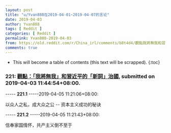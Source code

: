```yaml
---
layout: post
title: "u/Yvan888在2019-04-01~2019-04-07的言论"
date: 2019-04-03
author: Yvan888
tags: [ Reddit ]
categories: [ Reddit ]
permalink: Yvan888-2019-04-03
from: https://old.reddit.com/r/China_irl/comments/b8t4d4/觀點我將無我和習近平的新詞治國/
comments: true
---
```


* This will become a table of contents (this text will be scrapped).
{:toc}

### 221: [觀點：「我將無我」和習近平的「新詞」治國](https://old.reddit.com/r/China_irl/comments/b8t4d4/觀點我將無我和習近平的新詞治國/), submitted on 2019-04-03 11:44:54+08:00.

----- __221.1__ -----2019-04-05 11:21:06+08:00:

以众人之私，成大众之公 -- 资本主义成功的秘诀

----- __221.2__ -----2019-04-05 11:21:43+08:00:

信奉家国情怀，共产主义倒不至于

